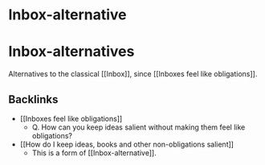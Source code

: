 # Inbox-alternative
# Inbox-alternatives
Alternatives to the classical [[Inbox]], since [[Inboxes feel like obligations]].

## Backlinks
* [[Inboxes feel like obligations]]
	* Q. How can you keep ideas salient without making them feel like obligations?
* [[How do I keep ideas, books and other non-obligations salient]]
	* This is a form of [[Inbox-alternative]].

<!-- #Life -->

<!-- {BearID:AB7729A0-04D7-4165-93C2-001444F3B25A-15756-00001303C2B19F33} -->
